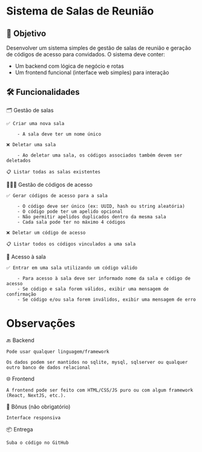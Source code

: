 # Sistema de Salas de Reunião

## 🎯 Objetivo

Desenvolver um sistema simples de gestão de salas de reunião e geração de códigos de acesso para convidados. O sistema deve conter:

- Um backend com lógica de negócio e rotas
- Um frontend funcional (interface web simples) para interação

## 🛠️ Funcionalidades

🗂️ Gestão de salas

    ✅ Criar uma nova sala

        - A sala deve ter um nome único

    ❌ Deletar uma sala
    
        - Ao deletar uma sala, os códigos associados também devem ser deletados

    📋 Listar todas as salas existentes

🧑‍🤝‍🧑 Gestão de códigos de acesso

    ✅ Gerar códigos de acesso para a sala

        - O código deve ser único (ex: UUID, hash ou string aleatória)
        - O código pode ter um apelido opcional
        - Não permitir apelidos duplicados dentro da mesma sala
        - Cada sala pode ter no máximo 4 códigos

    ❌ Deletar um código de acesso

    📋 Listar todos os códigos vinculados a uma sala

🔑 Acesso à sala

    ✅ Entrar em uma sala utilizando um código válido

        - Para acesso à sala deve ser informado nome da sala e código de acesso
        - Se código e sala forem válidos, exibir uma mensagem de confirmação
        - Se código e/ou sala forem inválidos, exibir uma mensagem de erro

# Observações

🔙 Backend

    Pode usar qualquer linguagem/framework

    Os dados podem ser mantidos no sqlite, mysql, sqlserver ou qualquer outro banco de dados relacional

🌐 Frontend

    A frontend pode ser feito com HTML/CSS/JS puro ou com algum framework (React, NextJS, etc.).

🎁 Bônus (não obrigatório)

    Interface responsiva

📦 Entrega

    Suba o código no GitHub
